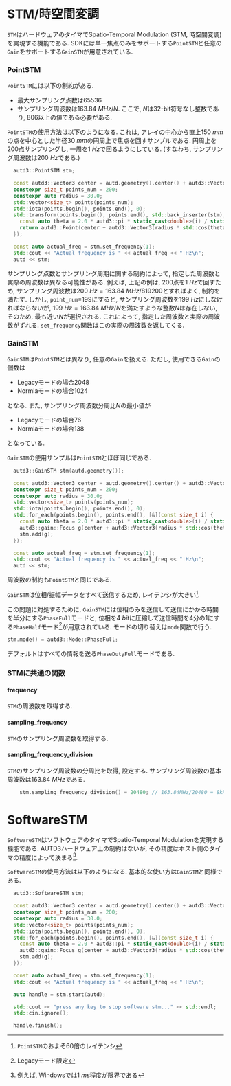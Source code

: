 # STM/時空間変調

`STM`はハードウェアのタイマでSpatio-Temporal Modulation (STM, 時空間変調) を実現する機能である.
SDKには単一焦点のみをサポートする`PointSTM`と任意の`Gain`をサポートする`GainSTM`が用意されている.

### PointSTM

`PointSTM`には以下の制約がある.

* 最大サンプリング点数は65536
* サンプリング周波数は$\SI{163.84}{MHz}/N$. ここで, $N$は32-bit符号なし整数であり, $806$以上の値である必要がある.

`PointSTM`の使用方法は以下のようになる.
これは, アレイの中心から直上$\SI{150}{mm}$の点を中心とした半径$\SI{30}{mm}$の円周上で焦点を回すサンプルである.
円周上を200点サンプリングし, 一周を$\SI{1}{Hz}$で回るようにしている.
(すなわち, サンプリング周波数は$\SI{200}{Hz}$である.)

```cpp
  autd3::PointSTM stm;

  const autd3::Vector3 center = autd.geometry().center() + autd3::Vector3(0.0, 0.0, 150.0);
  constexpr size_t points_num = 200;
  constexpr auto radius = 30.0;
  std::vector<size_t> points(points_num);
  std::iota(points.begin(), points.end(), 0);
  std::transform(points.begin(), points.end(), std::back_inserter(stm), [&](const size_t i) {
    const auto theta = 2.0 * autd3::pi * static_cast<double>(i) / static_cast<double>(points_num);
    return autd3::Point(center + autd3::Vector3(radius * std::cos(theta), radius * std::sin(theta), 0));
  });

  const auto actual_freq = stm.set_frequency(1);
  std::cout << "Actual frequency is " << actual_freq << " Hz\n";
  autd << stm;
```

サンプリング点数とサンプリング周期に関する制約によって, 指定した周波数と実際の周波数は異なる可能性がある.
例えば, 上記の例は, 200点を$\SI{1}{Hz}$で回すため, サンプリング周波数は$\SI{200}{Hz}=\SI{163.84}{MHz}/819200$とすればよく, 制約を満たす.
しかし, `point_num`=199にすると, サンプリング周波数を$\SI{199}{Hz}$にしなければならないが, $\SI{199}{Hz}=\SI{163.84}{MHz}/N$を満たすような整数$N$は存在しない, そのため, 最も近い$N$が選択される.
これによって, 指定した周波数と実際の周波数がずれる.
`set_frequency`関数はこの実際の周波数を返してくる.

### GainSTM

`GainSTM`は`PointSTM`とは異なり, 任意の`Gain`を扱える.
ただし, 使用できる`Gain`の個数は

- Legacyモードの場合2048
- Normlaモードの場合1024

となる.
また, サンプリング周波数分周比$N$の最小値が

- Legacyモードの場合76
- Normlaモードの場合138

となっている.

`GainSTM`の使用サンプルは`PointSTM`とほぼ同じである.

```cpp
  autd3::GainSTM stm(autd.geometry());

  const autd3::Vector3 center = autd.geometry().center() + autd3::Vector3(0.0, 0.0, 150.0);
  constexpr size_t points_num = 200;
  constexpr auto radius = 30.0;
  std::vector<size_t> points(points_num);
  std::iota(points.begin(), points.end(), 0);
  std::for_each(points.begin(), points.end(), [&](const size_t i) {
    const auto theta = 2.0 * autd3::pi * static_cast<double>(i) / static_cast<double>(points_num);
    autd3::gain::Focus g(center + autd3::Vector3(radius * std::cos(theta), radius * std::sin(theta), 0.0));
    stm.add(g);
  });

  const auto actual_freq = stm.set_frequency(1);
  std::cout << "Actual frequency is " << actual_freq << " Hz\n";
  autd << stm;
```

周波数の制約も`PointSTM`と同じである.

`GainSTM`は位相/振幅データをすべて送信するため, レイテンシが大きい[^fn_gain_seq].

この問題に対処するために, `GainSTM`には位相のみを送信して送信にかかる時間を半分にする`PhaseFull`モードと, 位相を$\SI{4}{bit}$に圧縮して送信時間を4分の1にする`PhaseHalf`モード[^phase_half]が用意されている.
モードの切り替えは`mode`関数で行う.

```cpp
stm.mode() = autd3::Mode::PhaseFull;
```

デフォルトはすべての情報を送る`PhaseDutyFull`モードである.

### STMに共通の関数

#### frequency

`STM`の周波数を取得する.

#### sampling_frequency

`STM`のサンプリング周波数を取得する.

#### sampling_frequency_division

`STM`のサンプリング周波数の分周比を取得, 設定する.
サンプリング周波数の基本周波数は$\SI{163.84}{MHz}$である.

```cpp
    stm.sampling_frequency_division() = 20480; // 163.84MHz/20480 = 8kHz
```

# SoftwareSTM

`SoftwareSTM`はソフトウェアのタイマでSpatio-Temporal Modulationを実現する機能である.
AUTD3ハードウェア上の制約はないが, その精度はホスト側のタイマの精度によって決まる[^timer_precision].

`SoftwareSTM`の使用方法は以下のようになる.
基本的な使い方は`GainSTM`と同様である.

```cpp
  autd3::SoftwareSTM stm;

  const autd3::Vector3 center = autd.geometry().center() + autd3::Vector3(0.0, 0.0, 150.0);
  constexpr size_t points_num = 200;
  constexpr auto radius = 30.0;
  std::vector<size_t> points(points_num);
  std::iota(points.begin(), points.end(), 0);
  std::for_each(points.begin(), points.end(), [&](const size_t i) {
    const auto theta = 2.0 * autd3::pi * static_cast<double>(i) / static_cast<double>(points_num);
    autd3::gain::Focus g(center + autd3::Vector3(radius * std::cos(theta), radius * std::sin(theta), 0.0));
    stm.add(g);
  });

  const auto actual_freq = stm.set_frequency(1);
  std::cout << "Actual frequency is " << actual_freq << " Hz\n";

  auto handle = stm.start(autd);

  std::cout << "press any key to stop software stm..." << std::endl;
  std::cin.ignore();

  handle.finish();
```

[^fn_gain_seq]: `PointSTM`のおよそ60倍のレイテンシ

[^phase_half]: Legacyモード限定

[^timer_precision]: 例えば, Windowsでは$\SI{1}{ms}$程度が限界である
